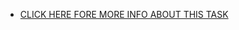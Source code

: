 

- [CLICK HERE FORE MORE INFO ABOUT THIS TASK](https://www.algochurn.com/frontend/multiple-filters) 